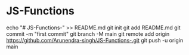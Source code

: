 # JS-Functions

echo "# JS-Functions-" >> README.md
git init
git add README.md
git commit -m "first commit"
git branch -M main
git remote add origin https://github.com/Arunendra-singh/JS-Functions-.git
git push -u origin main
                
